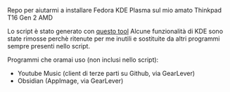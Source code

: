 Repo per aiutarmi a installare Fedora KDE Plasma sul mio amato Thinkpad T16 Gen 2 AMD

Lo script è stato generato con [questo tool](https://nattdf.streamlit.app)
Alcune funzionalità di KDE sono state rimosse perchè ritenute per me inutili e sostituite da altri programmi sempre presenti nello script.

Programmi che oramai uso (non inclusi nello script):
- Youtube Music (client di terze parti su Github, via GearLever)
- Obsidian (AppImage, via GearLever)
